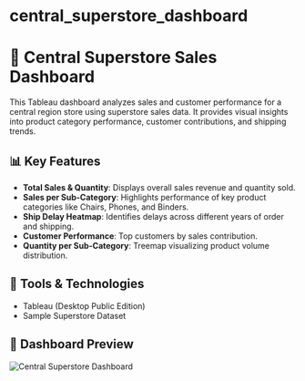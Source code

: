 # central_superstore_dashboard
# 🛒 Central Superstore Sales Dashboard

This Tableau dashboard analyzes sales and customer performance for a central region store using superstore sales data. It provides visual insights into product category performance, customer contributions, and shipping trends.

## 📊 Key Features
- **Total Sales & Quantity**: Displays overall sales revenue and quantity sold.
- **Sales per Sub-Category**: Highlights performance of key product categories like Chairs, Phones, and Binders.
- **Ship Delay Heatmap**: Identifies delays across different years of order and shipping.
- **Customer Performance**: Top customers by sales contribution.
- **Quantity per Sub-Category**: Treemap visualizing product volume distribution.

## 📎 Tools & Technologies
- Tableau (Desktop Public Edition)
- Sample Superstore Dataset

## 📸 Dashboard Preview
![Central Superstore Dashboard](https://public.tableau.com/views/central_superstore/Dashboard1?:language=en-US&:sid=&:redirect=auth&:display_count=n&:origin=viz_share_link)


